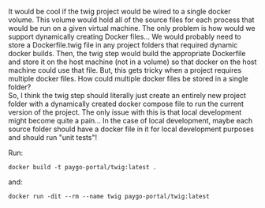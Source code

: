 It would be cool if the twig project would be wired to a single docker volume.
  This volume would hold all of the source files for each process that would 
be run on a given virtual machine.  The only problem is how would we support 
dynamically creating Docker files...  We would probably need to store a 
Dockerfile.twig file in any project folders that required dynamic docker 
builds.  Then, the twig step would build the appropriate Dockerfile and store 
it on the host machine (not in a volume) so that docker on the host machine 
could use that file.  But, this gets tricky when a project requires multiple 
docker files.  How could multiple docker files be stored in a single folder?  
So, I think the twig step should literally just create an entirely new project 
folder with a dynamically created docker compose file to run the current 
version of the project.  The only issue with this is that local development 
might become quite a pain...  In the case of local development, maybe each 
source folder should have a docker file in it for local development purposes 
and should run "unit tests"!

Run:

```
docker build -t paygo-portal/twig:latest .
```

and:

```
docker run -dit --rm --name twig paygo-portal/twig:latest
```

